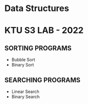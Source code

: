 # Data Structures 
# KTU S3 LAB - 2022

## SORTING PROGRAMS

* Bubble Sort 
* Binary Sort

## SEARCHING PROGRAMS

* Linear Search
* Binary Search 
